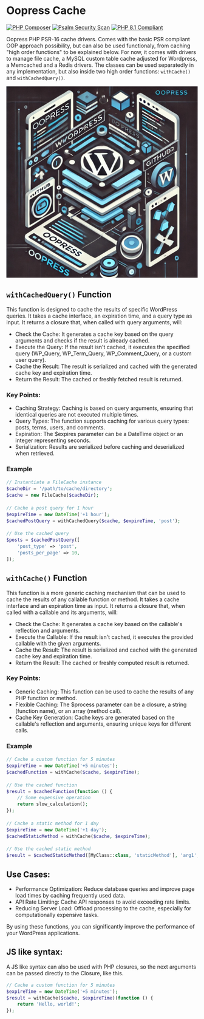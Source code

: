 # Oopress Cache
[![PHP Composer](https://github.com/cmatosbc/oopress-cache/actions/workflows/php.yml/badge.svg)](https://github.com/cmatosbc/oopress-cache/actions/workflows/php.yml)  [![Psalm Security Scan](https://github.com/cmatosbc/oopress-cache/actions/workflows/psalm.yml/badge.svg)](https://github.com/cmatosbc/oopress-cache/actions/workflows/psalm.yml)  [![PHP 8.1 Compliant](https://github.com/cmatosbc/oopress-cache/actions/workflows/php81.yml/badge.svg)](https://github.com/cmatosbc/oopress-cache/actions/workflows/php81.yml)

Oopress PHP PSR-16 cache drivers. Comes with the basic PSR compliant OOP approach possibility, but can also be used functionaly, from caching "high order functions" to be explained below. For now, it comes with drivers to manage file cache, a MySQL custom table cache adjusted for Wordpress, a Memcached and a Redis drivers. The classes can be used separatedly in any implementation, but also inside two high order functions: ```withCache()``` and ```withCachedQuery()```.

![OOPress](https://raw.githubusercontent.com/cmatosbc/oopress-cache/refs/heads/main/img/two.jpg)

## ```withCachedQuery()``` Function

This function is designed to cache the results of specific WordPress queries. It takes a cache interface, an expiration time, and a query type as input. It returns a closure that, when called with query arguments, will:

* Check the Cache: It generates a cache key based on the query arguments and checks if the result is already cached.
* Execute the Query: If the result isn't cached, it executes the specified query (WP_Query, WP_Term_Query, WP_Comment_Query, or a custom user query).
* Cache the Result: The result is serialized and cached with the generated cache key and expiration time.
* Return the Result: The cached or freshly fetched result is returned.

### Key Points:

* Caching Strategy: Caching is based on query arguments, ensuring that identical queries are not executed multiple times.
* Query Types: The function supports caching for various query types: posts, terms, users, and comments.
* Expiration: The $expires parameter can be a DateTime object or an integer representing seconds.
* Serialization: Results are serialized before caching and deserialized when retrieved.

### Example

```php
// Instantiate a FileCache instance
$cacheDir = '/path/to/cache/directory';
$cache = new FileCache($cacheDir);

// Cache a post query for 1 hour
$expireTime = new DateTime('+1 hour');
$cachedPostQuery = withCachedQuery($cache, $expireTime, 'post');

// Use the cached query
$posts = $cachedPostQuery([
    'post_type' => 'post',
    'posts_per_page' => 10,
]);
```

## ```withCache()``` Function

This function is a more generic caching mechanism that can be used to cache the results of any callable function or method. It takes a cache interface and an expiration time as input. It returns a closure that, when called with a callable and its arguments, will:

* Check the Cache: It generates a cache key based on the callable's reflection and arguments.
* Execute the Callable: If the result isn't cached, it executes the provided callable with the given arguments.
* Cache the Result: The result is serialized and cached with the generated cache key and expiration time.
* Return the Result: The cached or freshly computed result is returned.

### Key Points:

* Generic Caching: This function can be used to cache the results of any PHP function or method.
* Flexible Caching: The $process parameter can be a closure, a string (function name), or an array (method call).
* Cache Key Generation: Cache keys are generated based on the callable's reflection and arguments, ensuring unique keys for different calls.

### Example

```php
// Cache a custom function for 5 minutes
$expireTime = new DateTime('+5 minutes');
$cachedFunction = withCache($cache, $expireTime);

// Use the cached function
$result = $cachedFunction(function () {
    // Some expensive operation
    return slow_calculation();
});

// Cache a static method for 1 day
$expireTime = new DateTime('+1 day');
$cachedStaticMethod = withCache($cache, $expireTime);

// Use the cached static method
$result = $cachedStaticMethod([MyClass::class, 'staticMethod'], 'arg1', 'arg2');
```

## Use Cases:

* Performance Optimization: Reduce database queries and improve page load times by caching frequently used data.
* API Rate Limiting: Cache API responses to avoid exceeding rate limits.
* Reducing Server Load: Offload processing to the cache, especially for computationally expensive tasks.

By using these functions, you can significantly improve the performance of your WordPress applications.

## JS like syntax:

A JS like syntax can also be used with PHP closures, so the next arguments can be passed directly to the Closure, like this.

```php
// Cache a custom function for 5 minutes
$expireTime = new DateTime('+5 minutes');
$result = withCache($cache, $expireTime)(function () {
    return 'Hello, world!';
});
```
